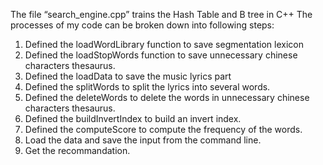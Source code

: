 The file “search_engine.cpp” trains the Hash Table and B tree in C++ The processes of my code can be broken down into following steps:
1. Defined the loadWordLibrary function to save segmentation lexicon
2. Defined the loadStopWords function to save unnecessary chinese characters thesaurus.
3. Defined the loadData to save the music lyrics part
4. Defined the splitWords to split the lyrics into several words.
5. Defined the deleteWords to delete the words in unnecessary chinese characters
thesaurus.
6. Defined the buildInvertIndex to build an invert index.
7. Defined the computeScore to compute the frequency of the words.
8. Load the data and save the input from the command line.
9. Get the recommandation.

